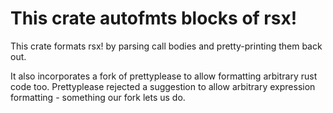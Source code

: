 # This crate autofmts blocks of rsx!

This crate formats rsx! by parsing call bodies and pretty-printing them back out.

It also incorporates a fork of prettyplease to allow formatting arbitrary rust code too. Prettyplease rejected a suggestion to allow arbitrary expression formatting - something our fork lets us do.
